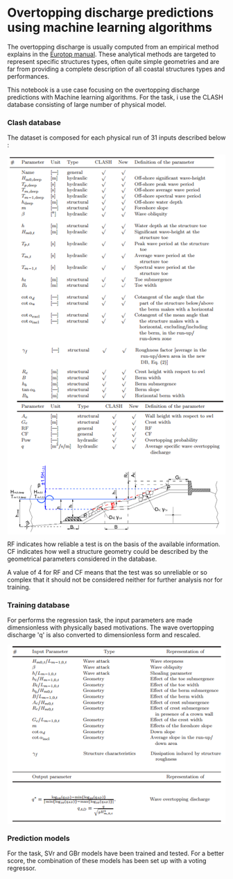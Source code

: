 # Overtopping discharge predictions using machine learning algorithms

The overtopping discharge is usually computed from an empirical method explains in the [Eurotop manual](http://www.overtopping-manual.com). These analytical methods are targeted to represent specific structures types, often quite simple geometries and are far from providing a complete description of all coastal structures types and performances.   

This notebook is a use case focusing on the overtopping discharge predictions with Machine learning algorithms. For the task, i use the CLASH database consisting of large number of physical model.

### Clash database

The dataset is composed for each physical run of 31 inputs described below :

<img src="./figure/CLASH_parameters_all.PNG" style="display: block;height:30%"/>

<img src="./figure/schematization_structures.PNG" style="display: block;height:15%"/>

RF indicates how reliable a test is on the basis of the available information.
CF indicates how well a structure geometry could be described by the geometrical parameters considered in the database. 

A value of 4 for RF and CF means that the test was so unreliable or so complex that it should not be considered neither for further analysis nor for training. 

### Training database

For performs the regression task, the input parameters are made dimensionless with physically based motivations. The wave overtopping discharge 'q' is also converted to dimensionless form and rescaled.


<img src="./figure/input_parameters.PNG" style="display: block;height:15%">

### Prediction models

For the task, SVr and GBr models have been trained and tested. For a better score, the combination of these models has been set up with a voting regressor.
